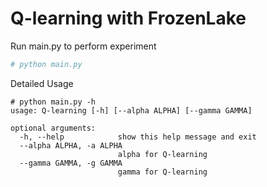 # Q-learning with FrozenLake

Run main.py to perform experiment
```bash
# python main.py
```

Detailed Usage
```
# python main.py -h
usage: Q-learning [-h] [--alpha ALPHA] [--gamma GAMMA]

optional arguments:
  -h, --help            show this help message and exit
  --alpha ALPHA, -a ALPHA
                        alpha for Q-learning
  --gamma GAMMA, -g GAMMA
                        gamma for Q-learning

```
